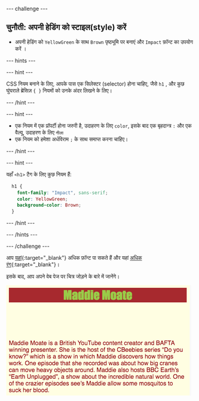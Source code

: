 --- challenge ---

## चुनौती: अपनी हेडिंग को स्टाइल(style) करें

+ अपनी हेडिंग को `YellowGreen` के साथ `Brown` पृष्ठभूमि पर बनाएं और `Impact` फ़ॉन्ट का उपयोग करें ।

--- hints ---


--- hint ---

CSS नियम बनाने के लिए, आपके पास एक सिलेक्टर (selector) होना चाहिए, जैसे `h1` , और कुछ घुंघराले ब्रेसिज़ `{ }` नियमों को उनके अंदर लिखने के लिए।

--- /hint ---

--- hint ---

+ एक नियम में एक प्रॉपर्टी होना जरुरी है, उदाहरण के लिए `color`, इसके बाद एक बृहदान्त्र `:` और एक वैल्यू, उदाहरण के लिए `नीला`
+ एक नियम को हमेशा अर्धविराम `;` के साथ समाप्त करना चाहिए।

--- /hint ---

--- hint ---

यहाँ `<h1>` टैग के लिए कुछ नियम हैं:

```css
  h1 {
    font-family: "Impact", sans-serif;
    color: YellowGreen;
    background-color: Brown;
  }
```

--- /hint ---

--- /hints ---

--- /challenge ---

आप [यहां](https://www.w3schools.com/cssref/css_websafe_fonts.asp){:target="_blank"} अधिक फ़ॉन्ट पा सकते हैं और यहां [अधिक रंग](https://www.w3schools.com/colors/colors_names.asp){:target="_blank"}।

इसके बाद, आप अपने वेब पेज पर चित्र जोड़ने के बारे में जानेंगे।

![इस स्तर पर वेबसाइट का उदाहरण](images/step4eg.png)
